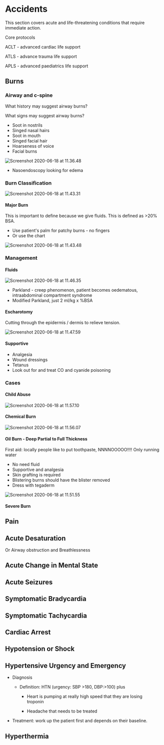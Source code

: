 Accidents
====================

This section covers acute and life-threatening conditions that require immediate action.

Core protocols

ACLT - advanced cardiac life support

ATLS - advance trauma life support

APLS - advanced paediatrics life support

## Burns

### Airway and c-spine

What history may suggest airway burns?

What signs may suggest airway burns?

- Soot in nostrils
- Singed nasal hairs
- Soot in mouth
- Singed facial hair
- Hoarseness of voice
- Facial burns

![Screenshot 2020-06-18 at 11.36.48](figures/Screenshot%202020-06-18%20at%2011.36.48.png)

- Nasoendoscopy looking for edema

### Burn Classification

![Screenshot 2020-06-18 at 11.43.31](figures/Screenshot%202020-06-18%20at%2011.43.31.png)



#### Major Burn

This is important to define because we give fluids. This is defined as >20% BSA. 

- Use patient's palm for patchy burns - no fingers
- Or use the chart

![Screenshot 2020-06-18 at 11.43.48](figures/Screenshot%202020-06-18%20at%2011.43.48.png)

### Management

#### Fluids

![Screenshot 2020-06-18 at 11.46.35](figures/Screenshot%202020-06-18%20at%2011.46.35.png)

- Parkland - creep phenomenon, patient becomes oedematous, intraabdominal compartment syndrome
- Modified Parkland, just 2 ml/kg x %BSA 

#### Escharotomy

Cutting through the epidermis / dermis to relieve tension. 

![Screenshot 2020-06-18 at 11.47.59](figures/Screenshot%202020-06-18%20at%2011.47.59.png)



#### Supportive

- Analgesia
- Wound dressings
- Tetanus
- Look out for and treat CO and cyanide poisoning

### Cases

#### Child Abuse

![Screenshot 2020-06-18 at 11.57.10](figures/Screenshot%202020-06-18%20at%2011.57.10.png)



#### Chemical Burn

![Screenshot 2020-06-18 at 11.56.07](figures/Screenshot%202020-06-18%20at%2011.56.07.png)

#### Oil Burn - Deep Partial to Full Thickness

First aid: locally people like to put toothpaste, NNNNOOOOO!!!! Only running water

- No need fluid
- Supportive and analgesia
- Skin grafting is required
- Blistering burns should have the blister removed
- Dress with tegaderm

![Screenshot 2020-06-18 at 11.51.55](figures/Screenshot%202020-06-18%20at%2011.51.55.png)



#### Severe Burn





## Pain



## Acute Desaturation

Or Airway obstruction and Breathlessness



## Acute Change in Mental State



## Acute Seizures



## Symptomatic Bradycardia



## Symptomatic Tachycardia



## Cardiac Arrest





## Hypotension or Shock

## Hypertensive Urgency and Emergency

-   Diagnosis

    -   Definition: HTN (urgency: SBP \>180, DBP:\>100) plus

        -   Heart is pumping at really high speed that they are losing troponin

        -   Headache that needs to be treated

-   Treatment: work up the patient first and depends on their baseline.



## Hyperthermia



